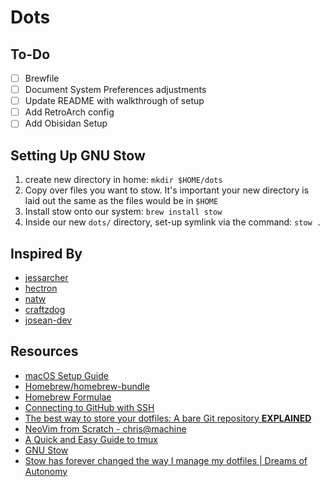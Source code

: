 # Dots

## To-Do

- [ ] Brewfile
- [ ] Document System Preferences adjustments
- [ ] Update README with walkthrough of setup
- [ ] Add RetroArch config
- [ ] Add Obisidan Setup

## Setting Up GNU Stow

1. create new directory in home: `mkdir $HOME/dots`
2. Copy over files you want to stow. It's important your new
   directory is laid out the same as the files would be in `$HOME`
3. Install stow onto our system: `brew install stow`
4. Inside our new `dots/` directory, set-up symlink via the command:
   `stow .`

## Inspired By

- [jessarcher](https://github.com/jessarcher/dotfiles)
- [hectron](https://github.com/hectron/dotfiles)
- [natw](https://github.com/natw/dotfiles)
- [craftzdog](https://github.com/craftzdog/dotfiles-public)
- [josean-dev](https://github.com/josean-dev/dev-environment-files)

## Resources

- [macOS Setup Guide](https://sourabhbajaj.com/mac-setup/)
- [Homebrew/homebrew-bundle](https://github.com/Homebrew/homebrew-bundle)
- [Homebrew Formulae](https://formulae.brew.sh/)
- [Connecting to GitHub with SSH](https://docs.github.com/en/authentication/connecting-to-github-with-ssh)
- [The best way to store your dotfiles: A bare Git repository **EXPLAINED**](https://www.ackama.com/what-we-think/the-best-way-to-store-your-dotfiles-a-bare-git-repository-explained/)
- [NeoVim from Scratch - chris@machine](https://www.youtube.com/playlist?list=PLhoH5vyxr6Qq41NFL4GvhFp-WLd5xzIzZ)
- [A Quick and Easy Guide to tmux](https://www.hamvocke.com/blog/a-quick-and-easy-guide-to-tmux/)
- [GNU Stow](https://www.gnu.org/software/stow/)
- [Stow has forever changed the way I manage my dotfiles | Dreams of Autonomy](https://www.youtube.com/watch?v=y6XCebnB9gs)
